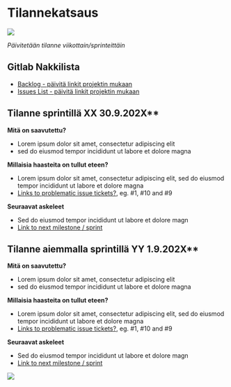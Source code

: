 # Tilannekatsaus

![](https://openclipart.org/image/400px/286947)

*Päivitetään tilanne viikottain/sprinteittäin*

## Gitlab Nakkilista

* [Backlog - päivitä linkit projektin mukaan](https://gitlab.labranet.jamk.fi/jamkit/project-templates/opf-2021-ttc2070-core-template-v1/-/boards)
* [Issues List - päivitä linkit projektin mukaan](https://gitlab.labranet.jamk.fi/jamkit/project-templates/opf-2021-ttc2070-core-template-v1/-/issues)






## Tilanne sprintillä XX 30.9.202X**

**Mitä on saavutettu?**

* Lorem ipsum dolor sit amet, consectetur adipiscing elit
* sed do eiusmod tempor incididunt ut labore et dolore magna 

**Millaisia haasteita on tullut eteen?**

* Lorem ipsum dolor sit amet, consectetur adipiscing elit, sed do eiusmod tempor incididunt ut labore et dolore magna 
* [Links to problematic issue tickets?](), eg. #1, #10 and #9


**Seuraavat askeleet**

* Sed do eiusmod tempor incididunt ut labore et dolore magn
* [Link to next milestone / sprint]()



## Tilanne aiemmalla sprintillä YY 1.9.202X**

**Mitä on saavutettu?**

* Lorem ipsum dolor sit amet, consectetur adipiscing elit
* sed do eiusmod tempor incididunt ut labore et dolore magna 

**Millaisia haasteita on tullut eteen?**

* Lorem ipsum dolor sit amet, consectetur adipiscing elit, sed do eiusmod tempor incididunt ut labore et dolore magna 
* [Links to problematic issue tickets?](), eg. #1, #10 and #9


**Seuraavat askeleet**

* Sed do eiusmod tempor incididunt ut labore et dolore magn
* [Link to next milestone / sprint]()

![](https://openclipart.org/image/400px/286947)


